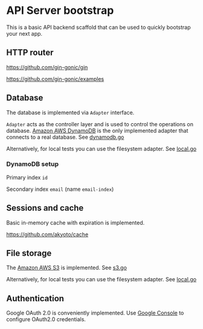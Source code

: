 # API Server bootstrap
This is a basic API backend scaffold that can be used to quickly bootstrap your next app. 

## HTTP router

https://github.com/gin-gonic/gin

https://github.com/gin-gonic/examples

## Database
The database is implemented via `Adapter` interface.

`Adapter` acts as the controller layer and is used to control the operations on database.
[Amazon AWS DynamoDB](https://aws.amazon.com/dynamodb/) is the only implemented adapter that connects to a real database.
See [dynamodb.go](pkg%2Fdb%2Fdynamodb%2Fdynamodb.go)

Alternatively, for local tests you can use the filesystem adapter. See [local.go](pkg%2Fdb%2Flocal%2Flocal.go)

### DynamoDB setup
Primary index `id`

Secondary index `email` (name `email-index`)

## Sessions and cache
Basic in-memory cache with expiration is implemented.

https://github.com/akyoto/cache

## File storage
The [Amazon AWS S3](https://aws.amazon.com/s3/) is implemented. See [s3.go](pkg%2FfileStore%2Fs3%2Fs3.go)

Alternatively, for local tests you can use the filesystem adapter. See [local.go](pkg%2FfileStore%2Flocal%2Flocal.go)

## Authentication 
Google OAuth 2.0 is conveniently implemented.
Use [Google Console](https://console.cloud.google.com/apis/credentials/oauthclient) to configure OAuth2.0 credentials.